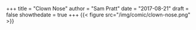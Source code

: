 +++
title = "Clown Nose"
author = "Sam Pratt"
date = "2017-08-21"
draft = false
showthedate = true
+++
{{< figure src="/img/comic/clown-nose.png" >}}